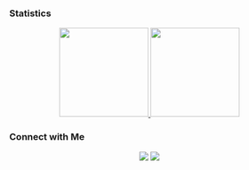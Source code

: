 ### Statistics

<p align="center">
<a href="https://github.com/AVS1508">
  <img height="160em" src="https://github-readme-stats-eight-theta.vercel.app/api?username=myodan&show_icons=true&include_all_commits=true&count_private=true"/>
  <img height="160em" src="https://github-readme-stats.vercel.app/api/wakatime?username=myodan&layout=compact&langs_count=8"/>
</a>
</p>

### Connect with Me

<p align="center">
<a href="https://linkedin.com/in/myodan"><img src="https://img.shields.io/badge/-Myodan-0077B5?style=flat&logo=Linkedin&logoColor=white"/></a>
<a href="mailto:kr.myodan@gmail.com"><img src="https://img.shields.io/badge/-kr.myodan@gmail.com-D14836?style=flat&logo=Gmail&logoColor=white"/></a>
</p>

